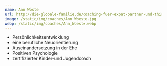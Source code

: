 ```yaml
---
name: Ann Wöste
url: http://die-globale-familie.de/coaching-fuer-expat-partner-und-third-culture-kids/
image: /static/img/coaches/Ann_Woeste.jpg
webp: /static/img/coaches/Ann_Woeste.webp
---
```


<ul><li>Persönlichkeitsentwicklung&nbsp;</li><li>eine berufliche Neuorientierung&nbsp;</li><li>Auseinandersetzung in der Ehe</li><li>Positiven Psychologie</li><li>zertifizierter Kinder-und Jugendcoach</li></ul>